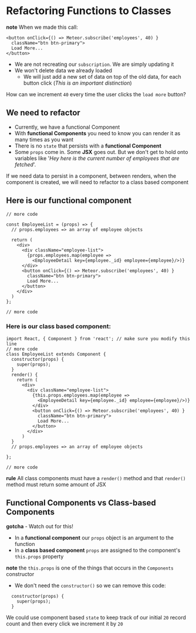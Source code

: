 # Refactoring Functions to Classes

**note** When we made this call:

```
<button onClick={() => Meteor.subscribe('employees', 40) }
  className="btn btn-primary">
  Load More...
</button>
```

* We are not recreating our `subscription`. We are simply updating it
* We won't delete data we already loaded
    - We will just add a new set of data on top of the old data, for each button click (_This is an important distinction_)

How can we increment `40` every time the user clicks the `load more` button?

## We need to refactor
* Currently, we have a functional Component
* With **functional Components** you need to know you can render it as many times as you want
* There is no `state` that persists with a **functional Component**
* Some `props` come in. Some **JSX** goes out. But we don't get to hold onto variables like '_Hey here is the current number of employees that are fetched_'.

If we need data to persist in a component, between renders, when the component is created, we will need to refactor to a class based component

## Here is our functional component
```
// more code

const EmployeeList = (props) => {
  // props.employees => an array of employee objects

  return (
    <div>
      <div className="employee-list">
        {props.employees.map(employee =>
          <EmployeeDetail key={employee._id} employee={employee}/>)}
      </div>
      <button onClick={() => Meteor.subscribe('employees', 40) }
        className="btn btn-primary">
        Load More...
      </button>
    </div>
  )
};

// more code
```

### Here is our class based component:

```
import React, { Component } from 'react'; // make sure you modify this line
// more code
class EmployeeList extends Component {
  constructor(props) {
    super(props);
  }
  render() {
    return (
      <div>
        <div className="employee-list">
          {this.props.employees.map(employee =>
            <EmployeeDetail key={employee._id} employee={employee}/>)}
          </div>
          <button onClick={() => Meteor.subscribe('employees', 40) }
            className="btn btn-primary">
            Load More...
          </button>
        </div>
      )
  }
  // props.employees => an array of employee objects

};

// more code
```

**rule** All class components must have a `render()` method and that `render()` method must return some amount of JSX

## Functional Components vs Class-based Components
**gotcha** - Watch out for this!
* In a **functional component** our `props` object is an argument to the function
* In a **class based component** `props` are assigned to the component's `this.props` property

**note** the `this.props` is one of the things that occurs in the `Components` constructor

* We don't need the `constructor()` so we can remove this code:

```
  constructor(props) {
    super(props);
  }
```

We could use component based `state` to keep track of our initial `20` record count and then every click we increment it by `20`


